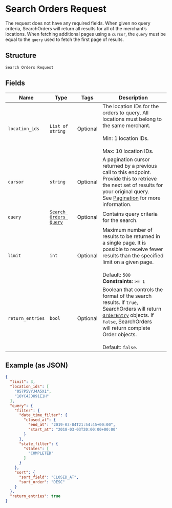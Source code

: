 
# Search Orders Request

The request does not have any required fields. When given no query criteria,
SearchOrders will return all results for all of the merchant’s locations. When fetching additional
pages using a `cursor`, the `query` must be equal to the `query` used to fetch the first page of
results.

## Structure

`Search Orders Request`

## Fields

| Name | Type | Tags | Description |
|  --- | --- | --- | --- |
| `location_ids` | `List of string` | Optional | The location IDs for the orders to query. All locations must belong to<br>the same merchant.<br><br>Min: 1 location IDs.<br><br>Max: 10 location IDs. |
| `cursor` | `string` | Optional | A pagination cursor returned by a previous call to this endpoint.<br>Provide this to retrieve the next set of results for your original query.<br>See [Pagination](https://developer.squareup.com/docs/basics/api101/pagination) for more information. |
| `query` | [`Search Orders Query`](/doc/models/search-orders-query.md) | Optional | Contains query criteria for the search. |
| `limit` | `int` | Optional | Maximum number of results to be returned in a single page. It is<br>possible to receive fewer results than the specified limit on a given page.<br><br>Default: `500`<br>**Constraints**: `>= 1` |
| `return_entries` | `bool` | Optional | Boolean that controls the format of the search results. If `true`,<br>SearchOrders will return [`OrderEntry`](#type-orderentry) objects. If `false`, SearchOrders<br>will return complete Order objects.<br><br>Default: `false`. |

## Example (as JSON)

```json
{
  "limit": 3,
  "location_ids": [
    "057P5VYJ4A5X1",
    "18YC4JDH91E1H"
  ],
  "query": {
    "filter": {
      "date_time_filter": {
        "closed_at": {
          "end_at": "2019-03-04T21:54:45+00:00",
          "start_at": "2018-03-03T20:00:00+00:00"
        }
      },
      "state_filter": {
        "states": [
          "COMPLETED"
        ]
      }
    },
    "sort": {
      "sort_field": "CLOSED_AT",
      "sort_order": "DESC"
    }
  },
  "return_entries": true
}
```

